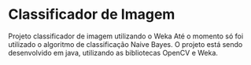 # Classificador de Imagem
Projeto classificador de imagem utilizando o Weka
Até o momento só foi utilizado o algoritmo de classificação Naive Bayes. 
O projeto está sendo desenvolvido em java, utilizando as bibliotecas OpenCV e Weka.
